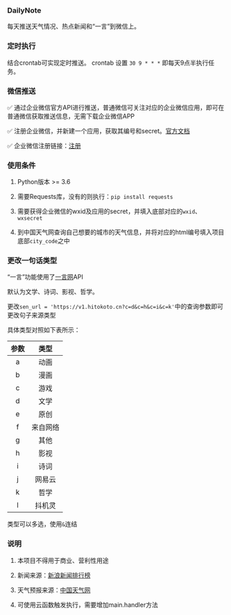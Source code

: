 ### DailyNote
每天推送天气情况、热点新闻和“一言”到微信上。

### 定时执行
结合crontab可实现定时推送。
crontab 设置 `30 9 * * *` 即每天9点半执行任务。

### 微信推送
✅ 通过企业微信官方API进行推送，普通微信可关注对应的企业微信应用，即可在普通微信获取推送信息，无需下载企业微信APP

✅ 注册企业微信，并新建一个应用，获取其编号和secret。[官方文档](https://work.weixin.qq.com/api/doc/90000/90135/90248)

✅ 企业微信注册链接：[注册](https://work.weixin.qq.com/wework_admin/register_wx?from=myhome_openApi)

### 使用条件
1. Python版本 >= 3.6

2. 需要Requests库，没有的则执行：`pip install requests`

3. 需要获得企业微信的wxid及应用的secret，并填入底部对应的`wxid`、`wxsecret`

4. 到中国天气网查询自己想要的城市的天气信息，并将对应的html编号填入项目底部`city_code`之中

### 更改一句话类型
“一言”功能使用了[一言网](https://hitokoto.cn/)API

默认为文学、诗词、影视、哲学。

更改`sen_url = 'https://v1.hitokoto.cn?c=d&c=h&c=i&c=k'`中的查询参数即可更改句子来源类型

具体类型对照如下表所示：

| 参数 | 类型 |
|:---:| :---: |
| a | 动画 |
| b | 漫画 |
| c | 游戏 |
| d | 文学 |
| e | 原创 |
| f | 来自网络 |
| g | 其他 |
| h | 影视 |
| i | 诗词 |
| j | 网易云 |
| k | 哲学 |
| l | 抖机灵 |

类型可以多选，使用`&`连结

### 说明
1. 本项目不得用于商业、营利性用途

2. 新闻来源：[新浪新闻排行榜](http://news.sina.com.cn/hotnews/)

3. 天气预报来源：[中国天气网](http://www.weather.com.cn/)

4. 可使用云函数触发执行，需要增加main.handler方法
